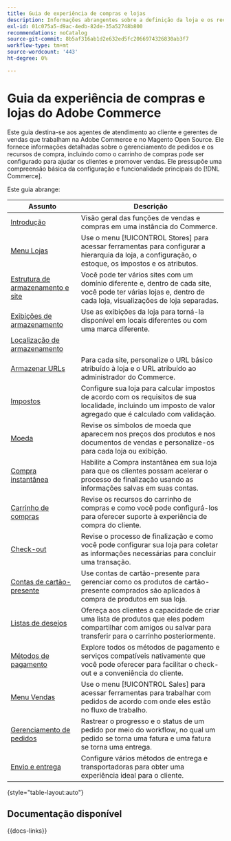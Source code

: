 ```yaml
---
title: Guia de experiência de compras e lojas
description: Informações abrangentes sobre a definição da loja e os recursos de processamento de vendas para agentes de atendimento ao cliente e gerentes de vendas que trabalham na Adobe Commerce e no Magento Open Source Admin.
exl-id: 01c075a5-d9ac-4edb-82de-35a52748b800
recommendations: noCatalog
source-git-commit: 8b5af316ab1d2e632ed5fc2066974326830ab3f7
workflow-type: tm+mt
source-wordcount: '443'
ht-degree: 0%

---
```


# Guia da experiência de compras e lojas do Adobe Commerce

Este guia destina-se aos agentes de atendimento ao cliente e gerentes de vendas que trabalham na Adobe Commerce e no Magento Open Source. Ele fornece informações detalhadas sobre o gerenciamento de pedidos e os recursos de compra, incluindo como o carrinho de compras pode ser configurado para ajudar os clientes e promover vendas. Ele pressupõe uma compreensão básica da configuração e funcionalidade principais do [!DNL Commerce].

Este guia abrange:

| Assunto | Descrição |
| ------- | ----------- |
| [Introdução](introduction.md) | Visão geral das funções de vendas e compras em uma instância do Commerce. |
| [Menu Lojas](stores-menu.md) | Use o menu [!UICONTROL Stores] para acessar ferramentas para configurar a hierarquia da loja, a configuração, o estoque, os impostos e os atributos. |
| [Estrutura de armazenamento e site](stores.md) | Você pode ter vários sites com um domínio diferente e, dentro de cada site, você pode ter várias lojas e, dentro de cada loja, visualizações de loja separadas. |
| [Exibições de armazenamento](store-views.md) | Use as exibições da loja para torná-la disponível em locais diferentes ou com uma marca diferente. |
| [Localização de armazenamento](store-localize.md) |  |
| [Armazenar URLs](store-urls.md) | Para cada site, personalize o URL básico atribuído à loja e o URL atribuído ao administrador do Commerce. |
| [Impostos](taxes.md) | Configure sua loja para calcular impostos de acordo com os requisitos de sua localidade, incluindo um imposto de valor agregado que é calculado com validação. |
| [Moeda](currency.md) | Revise os símbolos de moeda que aparecem nos preços dos produtos e nos documentos de vendas e personalize-os para cada loja ou exibição. |
| [Compra instantânea](checkout-instant-purchase.md) | Habilite a Compra instantânea em sua loja para que os clientes possam acelerar o processo de finalização usando as informações salvas em suas contas. |
| [Carrinho de compras](cart.md) | Revise os recursos do carrinho de compras e como você pode configurá-los para oferecer suporte à experiência de compra do cliente. |
| [Check-out](checkout-process.md) | Revise o processo de finalização e como você pode configurar sua loja para coletar as informações necessárias para concluir uma transação. |
| [Contas de cartão-presente](product-gift-card-workflow.md) | Use contas de cartão-presente para gerenciar como os produtos de cartão-presente comprados são aplicados à compra de produtos em sua loja. |
| [Listas de desejos](wishlists.md) | Ofereça aos clientes a capacidade de criar uma lista de produtos que eles podem compartilhar com amigos ou salvar para transferir para o carrinho posteriormente. |
| [Métodos de pagamento](payments.md) | Explore todos os métodos de pagamento e serviços compatíveis nativamente que você pode oferecer para facilitar o check-out e a conveniência do cliente. |
| [Menu Vendas](sales-menu.md) | Use o menu [!UICONTROL Sales] para acessar ferramentas para trabalhar com pedidos de acordo com onde eles estão no fluxo de trabalho. |
| [Gerenciamento de pedidos](orders.md) | Rastrear o progresso e o status de um pedido por meio do workflow, no qual um pedido se torna uma fatura e uma fatura se torna uma entrega. |
| [Envio e entrega](delivery.md) | Configure vários métodos de entrega e transportadoras para obter uma experiência ideal para o cliente. |

{style="table-layout:auto"}

## Documentação disponível

{{docs-links}}
